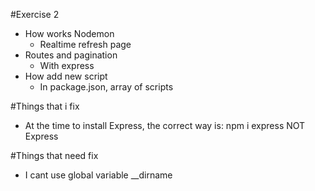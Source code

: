 #Exercise 2

* How works Nodemon
    - Realtime refresh page
* Routes and pagination
    - With express 
* How add new script
    - In package.json, array of scripts

#Things that i fix

* At the time to install Express, the correct way is: npm i express NOT Express

#Things that need fix

* I cant use global variable __dirname 